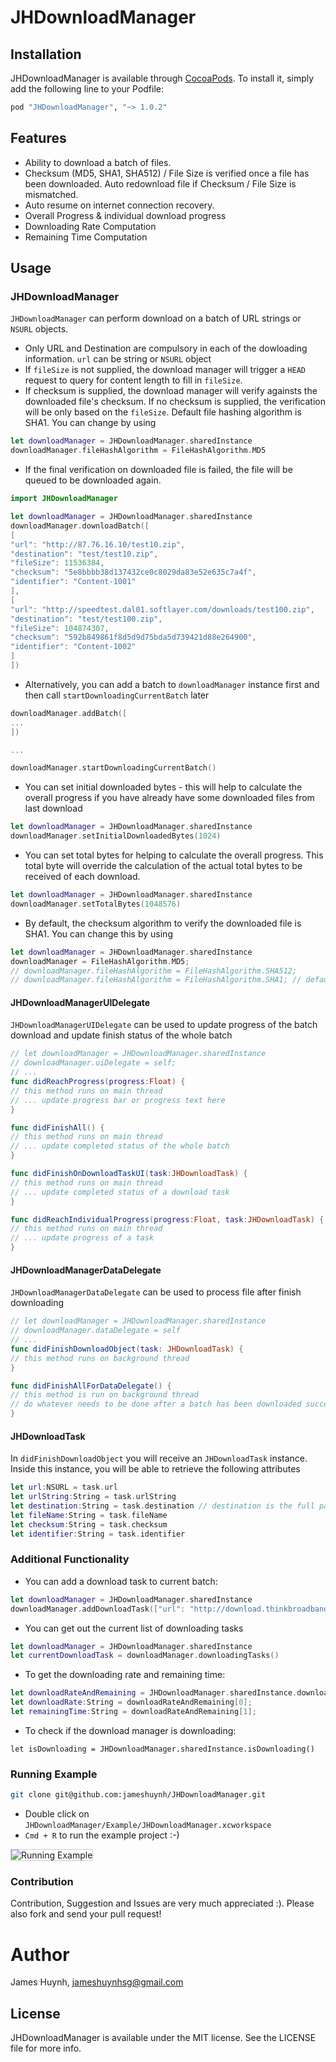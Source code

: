 # JHDownloadManager

## Installation

JHDownloadManager is available through [CocoaPods](http://cocoapods.org). To install
it, simply add the following line to your Podfile:

```ruby
pod "JHDownloadManager", "~> 1.0.2"
```

## Features

- Ability to download a batch of files.
- Checksum (MD5, SHA1, SHA512) / File Size is verified once a file has been downloaded. Auto redownload file if Checksum / File Size is mismatched.
- Auto resume on internet connection recovery.
- Overall Progress & individual download progress
- Downloading Rate Computation
- Remaining Time Computation

## Usage

### JHDownloadManager

`JHDownloadManager` can perform download on a batch of URL strings or `NSURL` objects.

- Only URL and Destination are compulsory in each of the dowloading information. `url` can be string or `NSURL` object
- If `fileSize` is not supplied, the download manager will trigger a `HEAD` request to query for content length to fill in `fileSize`.
- If checksum is supplied, the download manager will verify againsts the downloaded file's checksum. If no checksum is supplied, the verification will be only based on the `fileSize`. Default file hashing algorithm is SHA1. You can change by using

```swift
let downloadManager = JHDownloadManager.sharedInstance
downloadManager.fileHashAlgorithm = FileHashAlgorithm.MD5
```

- If the final verification on downloaded file is failed, the file will be queued to be downloaded again.

```swift
import JHDownloadManager

let downloadManager = JHDownloadManager.sharedInstance
downloadManager.downloadBatch([
[
"url": "http://87.76.16.10/test10.zip",
"destination": "test/test10.zip",
"fileSize": 11536384,
"checksum": "5e8bbbb38d137432ce0c8029da83e52e635c7a4f",
"identifier": "Content-1001"
],
[
"url": "http://speedtest.dal01.softlayer.com/downloads/test100.zip",
"destination": "test/test100.zip",
"fileSize": 104874307,
"checksum": "592b849861f8d5d9d75bda5d739421d88e264900",
"identifier": "Content-1002"
]
])

```

- Alternatively, you can add a batch to `downloadManager` instance first and then call `startDownloadingCurrentBatch` later

```swift
downloadManager.addBatch([
...
])

...

downloadManager.startDownloadingCurrentBatch()
```

- You can set initial downloaded bytes - this will help to calculate the overall progress if you have already have some downloaded files from last download

```swift
let downloadManager = JHDownloadManager.sharedInstance
downloadManager.setInitialDownloadedBytes(1024)
```

- You can set total bytes for helping to calculate the overall progress. This total byte will override the calculation of the actual total bytes to be received of each download.

```swift
let downloadManager = JHDownloadManager.sharedInstance
downloadManager.setTotalBytes(1048576)
```

- By default, the checksum algorithm to verify the downloaded file is SHA1. You can change this by using

```swift
let downloadManager = JHDownloadManager.sharedInstance
downloadManager = FileHashAlgorithm.MD5;
// downloadManager.fileHashAlgorithm = FileHashAlgorithm.SHA512;
// downloadManager.fileHashAlgorithm = FileHashAlgorithm.SHA1; // default
```

#### JHDownloadManagerUIDelegate

`JHDownloadManagerUIDelegate` can be used to update progress of the batch download and update finish status of the whole batch

```swift
// let downloadManager = JHDownloadManager.sharedInstance
// downloadManager.uiDelegate = self;
// ...
func didReachProgress(progress:Float) {
// this method runs on main thread
// ... update progress bar or progress text here
}

func didFinishAll() {
// this method runs on main thread
// ... update completed status of the whole batch
}

func didFinishOnDownloadTaskUI(task:JHDownloadTask) {
// this method runs on main thread
// ... update completed status of a download task
}

func didReachIndividualProgress(progress:Float, task:JHDownloadTask) {
// this method runs on main thread
// ... update progress of a task
}
```

#### JHDownloadManagerDataDelegate

`JHDownloadManagerDataDelegate` can be used to process file after finish downloading

```swift
// let downloadManager = JHDownloadManager.sharedInstance
// downloadManager.dataDelegate = self
// ...
func didFinishDownloadObject(task: JHDownloadTask) {
// this method runs on background thread
}

func didFinishAllForDataDelegate() {
// this method is run on background thread
// do whatever needs to be done after a batch has been downloaded successfully
}


```

#### JHDownloadTask

In `didFinishDownloadObject` you will receive an `JHDownloadTask` instance. Inside this instance, you will be able to retrieve the following attributes

```swift
let url:NSURL = task.url
let urlString:String = task.urlString
let destination:String = task.destination // destination is the full path to the downloaded file
let fileName:String = task.fileName
let checksum:String = task.checksum
let identifier:String = task.identifier
```

### Additional Functionality

- You can add a download task to current batch:

```swift
let downloadManager = JHDownloadManager.sharedInstance
downloadManager.addDownloadTask(["url": "http://download.thinkbroadband.com/5MB.zip", "destination": "test/5MB.zip"])
```

- You can get out the current list of downloading tasks

```swift
let downloadManager = JHDownloadManager.sharedInstance
let currentDownloadTask = downloadManager.downloadingTasks()
```

- To get the downloading rate and remaining time:

```swift
let downloadRateAndRemaining = JHDownloadManager.sharedInstance.downloadRateAndRemainingTime()
let downloadRate:String = downloadRateAndRemaining[0];
let remainingTime:String = downloadRateAndRemaining[1];
```

- To check if the download manager is downloading:

```swifth
let isDownloading = JHDownloadManager.sharedInstance.isDownloading()
```

### Running Example

```bash
git clone git@github.com:jameshuynh/JHDownloadManager.git
```

- Double click on `JHDownloadManager/Example/JHDownloadManager.xcworkspace`
- `Cmd + R` to run the example project :-)

<p align="left" >
<img style='border:1px solid #ccc;' src="https://raw.githubusercontent.com/jameshuynh/JHDownloadManager/master/Example/screenshot.png" alt="Running Example" title="Running Example">
</p>

### Contribution

Contribution, Suggestion and Issues are very much appreciated :). Please also fork and send your pull request!

# Author

James Huynh, jameshuynhsg@gmail.com

## License

JHDownloadManager is available under the MIT license. See the LICENSE file for more info.
